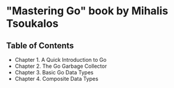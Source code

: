 # "Mastering Go" book by Mihalis Tsoukalos

## Table of Contents

* Chapter 1. A Quick Introduction to Go
* Chapter 2. The Go Garbage Collector
* Chapter 3. Basic Go Data Types
* Chapter 4. Composite Data Types